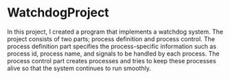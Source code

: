 # WatchdogProject
In this project, I created a program that implements a watchdog system. The project consists of two parts; process definition and process control. The process definition part specifies the process-specific information such as process id, process name, and signals to be handled by each process. The process control part creates processes and tries to keep these processes alive so that the system continues to run smoothly.
